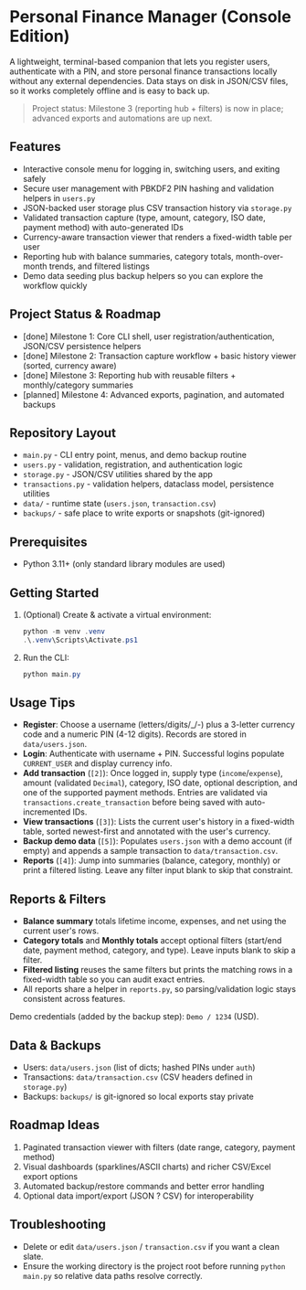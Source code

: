 # Personal Finance Manager (Console Edition)

A lightweight, terminal-based companion that lets you register users, authenticate with a PIN, and store personal finance transactions locally without any external dependencies. Data stays on disk in JSON/CSV files, so it works completely offline and is easy to back up.

> Project status: Milestone 3 (reporting hub + filters) is now in place; advanced exports and automations are up next.

## Features
- Interactive console menu for logging in, switching users, and exiting safely
- Secure user management with PBKDF2 PIN hashing and validation helpers in `users.py`
- JSON-backed user storage plus CSV transaction history via `storage.py`
- Validated transaction capture (type, amount, category, ISO date, payment method) with auto-generated IDs
- Currency-aware transaction viewer that renders a fixed-width table per user
- Reporting hub with balance summaries, category totals, month-over-month trends, and filtered listings
- Demo data seeding plus backup helpers so you can explore the workflow quickly

## Project Status & Roadmap
- [done] Milestone 1: Core CLI shell, user registration/authentication, JSON/CSV persistence helpers
- [done] Milestone 2: Transaction capture workflow + basic history viewer (sorted, currency aware)
- [done] Milestone 3: Reporting hub with reusable filters + monthly/category summaries
- [planned] Milestone 4: Advanced exports, pagination, and automated backups

## Repository Layout
- `main.py` - CLI entry point, menus, and demo backup routine
- `users.py` - validation, registration, and authentication logic
- `storage.py` - JSON/CSV utilities shared by the app
- `transactions.py` - validation helpers, dataclass model, persistence utilities
- `data/` - runtime state (`users.json`, `transaction.csv`)
- `backups/` - safe place to write exports or snapshots (git-ignored)

## Prerequisites
- Python 3.11+ (only standard library modules are used)

## Getting Started
1. (Optional) Create & activate a virtual environment:
   ```powershell
   python -m venv .venv
   .\.venv\Scripts\Activate.ps1
   ```
2. Run the CLI:
   ```powershell
   python main.py
   ```

## Usage Tips
- **Register**: Choose a username (letters/digits/_/-) plus a 3-letter currency code and a numeric PIN (4-12 digits). Records are stored in `data/users.json`.
- **Login**: Authenticate with username + PIN. Successful logins populate `CURRENT_USER` and display currency info.
- **Add transaction** (`[2]`): Once logged in, supply type (`income`/`expense`), amount (validated `Decimal`), category, ISO date, optional description, and one of the supported payment methods. Entries are validated via `transactions.create_transaction` before being saved with auto-incremented IDs.
- **View transactions** (`[3]`): Lists the current user's history in a fixed-width table, sorted newest-first and annotated with the user's currency.
- **Backup demo data** (`[5]`): Populates `users.json` with a demo account (if empty) and appends a sample transaction to `data/transaction.csv`.
- **Reports** (`[4]`): Jump into summaries (balance, category, monthly) or print a filtered listing. Leave any filter input blank to skip that constraint.

## Reports & Filters
- **Balance summary** totals lifetime income, expenses, and net using the current user's rows.
- **Category totals** and **Monthly totals** accept optional filters (start/end date, payment method, category, and type). Leave inputs blank to skip a filter.
- **Filtered listing** reuses the same filters but prints the matching rows in a fixed-width table so you can audit exact entries.
- All reports share a helper in `reports.py`, so parsing/validation logic stays consistent across features.

Demo credentials (added by the backup step): `Demo / 1234` (USD).

## Data & Backups
- Users: `data/users.json` (list of dicts; hashed PINs under `auth`)
- Transactions: `data/transaction.csv` (CSV headers defined in `storage.py`)
- Backups: `backups/` is git-ignored so local exports stay private

## Roadmap Ideas
1. Paginated transaction viewer with filters (date range, category, payment method)
2. Visual dashboards (sparklines/ASCII charts) and richer CSV/Excel export options
3. Automated backup/restore commands and better error handling
4. Optional data import/export (JSON ? CSV) for interoperability

## Troubleshooting
- Delete or edit `data/users.json` / `transaction.csv` if you want a clean slate.
- Ensure the working directory is the project root before running `python main.py` so relative data paths resolve correctly.
